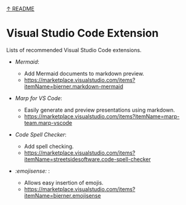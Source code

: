 [↑ README](readme.md)

Visual Studio Code Extension
=========================================
Lists of recommended Visual Studio Code extensions. 


* _Mermaid_:
  
  * Add Mermaid documents to markdown preview. 
  * https://marketplace.visualstudio.com/items?itemName=bierner.markdown-mermaid


* _Marp for VS Code_:

  * Easily generate and preview presentations using markdown. 
  * https://marketplace.visualstudio.com/items?itemName=marp-team.marp-vscode


* _Code Spell Checker_:

  * Add spell checking. 
  * https://marketplace.visualstudio.com/items?itemName=streetsidesoftware.code-spell-checker


* _:emojisense:_ : 
  
  * Allows easy insertion of emojis. 
  * https://marketplace.visualstudio.com/items?itemName=bierner.emojisense




